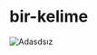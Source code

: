# bir-kelime
![Adasdsız](https://user-images.githubusercontent.com/82910125/115734122-1f437780-a392-11eb-9342-407ce31a20ad.png)
